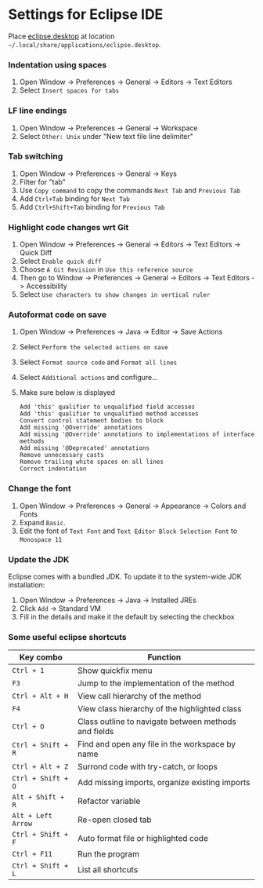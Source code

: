 # Settings for Eclipse IDE

Place [eclipse.desktop](eclipse.desktop) at location `~/.local/share/applications/eclipse.desktop`.

### Indentation using spaces

1. Open Window -> Preferences -> General -> Editors -> Text Editors
2. Select `Insert spaces for tabs`

### LF line endings

1. Open Window -> Preferences -> General -> Workspace
2. Select `Other: Unix` under "New text file line delimiter"

### Tab switching

1. Open Window -> Preferences -> General -> Keys
2. Filter for "tab"
3. Use `Copy command` to copy the commands `Next Tab` and `Previous Tab`
4. Add `Ctrl+Tab` binding for `Next Tab`
5. Add `Ctrl+Shift+Tab` binding for `Previous Tab`

### Highlight code changes wrt Git

1. Open Window -> Preferences -> General -> Editors -> Text Editors -> Quick Diff
2. Select `Enable quick diff`
3. Choose `A Git Revision` in `Use this reference source`
4. Then go to Window -> Preferences -> General -> Editors -> Text Editors -> Accessibility
5. Select `Use characters to show changes in vertical ruler`

### Autoformat code on save

1. Open Window -> Preferences -> Java -> Editor -> Save Actions
2. Select `Perform the selected actions on save`
3. Select `Format source code` and `Format all lines`
4. Select `Additional actions` and configure...
5. Make sure below is displayed

   ```
   Add 'this' qualifier to unqualified field accesses
   Add 'this' qualifier to unqualified method accesses
   Convert control statement bodies to block
   Add missing '@Override' annotations
   Add missing '@Override' annotations to implementations of interface methods
   Add missing '@Deprecated' annotations
   Remove unnecessary casts
   Remove trailing white spaces on all lines
   Correct indentation
   ```

### Change the font

1. Open Window -> Preferences -> General -> Appearance -> Colors and Fonts
2. Expand `Basic`.
3. Edit the font of `Text Font` and `Text Editor Block Selection Font` to `Monospace 11`

### Update the JDK

Eclipse comes with a bundled JDK. To update it to the system-wide JDK installation:

1. Open Window -> Preferences -> Java -> Installed JREs
2. Click `Add` -> Standard VM
3. Fill in the details and make it the default by selecting the checkbox

### Some useful eclipse shortcuts

| Key combo          | Function                                             |
| ------------------ | ---------------------------------------------------- |
| `Ctrl + 1`         | Show quickfix menu                                   |
| `F3`               | Jump to the implementation of the method             |
| `Ctrl + Alt + H`   | View call hierarchy of the method                    |
| `F4`               | View class hierarchy of the highlighted class        |
| `Ctrl + O`         | Class outline to navigate between methods and fields |
| `Ctrl + Shift + R` | Find and open any file in the workspace by name      |
| `Ctrl + Alt + Z`   | Surrond code with try-catch, or loops                |
| `Ctrl + Shift + O` | Add missing imports, organize existing imports       |
| `Alt + Shift + R`  | Refactor variable                                    |
| `Alt + Left Arrow` | Re-open closed tab                                   |
| `Ctrl + Shift + F` | Auto format file or highlighted code                 |
| `Ctrl + F11`       | Run the program                                      |
| `Ctrl + Shift + L` | List all shortcuts                                   |
